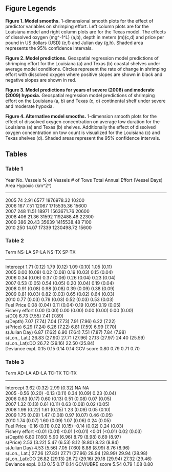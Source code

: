 ## Figure Legends

**Figure 1. Model smooths.** 1-dimensional smooth plots for the effect of predictor variables on shrimping effort. Left column plots are for the Louisiana model and right column plots are for the Texas model. The effects of dissolved oxygen (mg^-1^L) (a,b), depth in meters (m)(c,d) and price per pound in US dollars (USD) (e,f) and Julian day (g,h). Shaded area represents the 95% confidence intervals.
 
**Figure 2. Model predictions.** Geospatial regression model predictions of shrimping effort for the Louisiana (a) and Texas (b) coastal shelves under average model conditions. Circles represent the rate of change in shrimping effort with dissolved oxygen where positive slopes are shown in black and negative slopes are shown in red.

**Figure 3. Model predictions for years of severe (2008) and moderate (2009) hypoxia.** Geospatial regression model predictions of  shrimping effort  on the Louisiana (a, b) and Texas (c, d) continental shelf under severe and moderate hypoxia.

**Figure 4. Alternative model smooths.** 1-dimension smooth plots for the effect of dissolved oxygen concentration on average tow duration for the Louisiana (a) and Texas (b) shelves.  Additionally the effect of dissolved oxygen concentration on tow count is visualized for the Louisiana (c) and Texas shelves (d).  Shaded areas represent the 95% confidence intervals.



## Tables


### Table 1

   Year     No. Vessels    % of Vessels      # of Tows     Total Annual Effort (Vessel Days)     Area Hypoxic (km^2^)
--------- --------------  --------------   -------------   ----------------------------------   ----------------------
   2005      74               2.91               6577           1876978.32                             10200   
   2006     167               7.51              12067           1715535.36                             15600    
   2007     248               11.51             18971           1563671.76                             20600    
   2008     406               21.36             31592           1192488.48                             22300    
   2009     386               20.43             35639           1415538.48                              7100    
   2010     250               14.07             17339           1230498.72                             15600  

 
### Table 2


Term           NS-LA             SP-LA              NS-TX               SP-TX
----------     --------------    -----------        --------------      --------------
Intercept      1.71 (0.12)       1.79 (0.12)        1.09 (0.10)         1.05 (0.11)   
2005           0.00 (0.08)       0.02 (0.08)        0.19 (0.03)         0.15 (0.04)   
2006           0.34 (0.06)       0.37 (0.06)        0.26 (0.04)         0.23 (0.04)   
2007           0.53 (0.05)       0.54 (0.05)        0.20 (0.04)         0.19 (0.04)   
2008           0.91 (0.08)       0.98 (0.08)        0.39 (0.09)         0.38 (0.09)   
2009           0.81 (0.03)       0.82 (0.03)        0.65 (0.02)         0.64 (0.03)   
2010           0.77 (0.03)       0.79 (0.03)        0.52 (0.03)         0.53 (0.03)   
Fuel Price     0.08 (0.04)       0.11 (0.04)        0.19 (0.05)         0.19 (0.05)   
Fishery effort 0.00 (0.00)       0.00 (0.00)        0.00 (0.00)         0.00 (0.00)   
s(DO)          6.73 (7.55)                          7.41 (7.89)   
s(Depth)       7.07 (7.74)       7.04 (7.73)        7.91 (7.96)         6.22 (7.22)   
s(Price)       6.29 (7.24)       6.26 (7.22)        6.81 (7.59)         6.99 (7.70)   
s(Julian Day)  6.87 (7.62)       6.90 (7.64)        7.51 (7.87)         7.84 (7.98)   
s(Lon., Lat.)  26.83 (27.90)     27.71 (27.96)      27.13 (27.97)       24.40 (25.59)   
s(Lon.,Lat):DO                   26.72 (29.16)                          22.50 (25.84)   
Deviance expl. 0.15              0.15               0.14                0.14
GCV score      0.80              0.79               0.71                0.70



### Table 3


Term             AD-LA             AD-LA              TC-TX               TC-TX
----------       --------------    -----------        --------------      --------------
Intercept        3.62 (0.32)       2.99 (0.32)        NA                  NA   
2005             -0.56 (0.20)      -0.13 (0.11)       0.34 (0.09)         0.23 (0.04)   
2006             0.63 (0.17)       0.60 (0.13)        0.51 (0.08)         0.07 (0.05)   
2007             1.32 (0.13)       0.61 (0.11)        0.63 (0.08)         0.02 (0.05)   
2008             1.99 (0.22)       1.61 (0.25)        1.23 (0.09)         0.05 (0.10)   
2009             1.75 (0.09)       1.47 (0.08)        0.97 (0.07)         0.46 (0.05)   
2010             1.74 (0.07)       1.60 (0.09)        1.07 (0.06)         0.24 (0.05)   
Fuel Price       -0.16 (0.11)      0.02 (0.15)        -0.14 (0.02)        0.24 (0.03)   
Fishery effort   <0.01 (0.01)      <0.01 (<0.01)      <0.01 (<0.01)       0.02 (0.03)   
s(Depth)         6.80 (7.60)       5.90 (6.96)        8.79 (8.98)         8.69 (8.97)   
s(Price)         2.53 (3.22)       5.47 (6.53)        8.12 (8.80)         8.23 (8.84)   
s(Julian Day)    4.53 (5.56)       7.05 (7.60)        8.88 (8.99)         8.76 (8.96)   
s(Lon., Lat.)    27.26 (27.83)     27.71 (27.96)      28.94 (28.99)       29.94 (28.98)   
s(Lon.,Lat):DO   26.82 (29.13)     26.72 (29.16)      29.18 (29.94)       27.32 (29.46)
Deviance expl.   0.13              0.15               0.17                0.14
GCV/UBRE score   5.54              0.79               1.08                0.80




